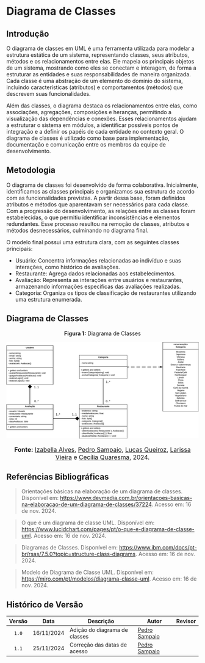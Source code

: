 # Diagrama de Classes

## Introdução

O diagrama de classes em UML é uma ferramenta utilizada para modelar a estrutura estática de um sistema, representando classes, seus atributos, métodos e os relacionamentos entre elas. Ele mapeia os principais objetos de um sistema, mostrando como eles se conectam e interagem, de forma a estruturar as entidades e suas responsabilidades de maneira organizada. Cada classe é uma abstração de um elemento do domínio do sistema, incluindo características (atributos) e comportamentos (métodos) que descrevem suas funcionalidades.

Além das classes, o diagrama destaca os relacionamentos entre elas, como associações, agregações, composições e heranças, permitindo a visualização das dependências e conexões. Esses relacionamentos ajudam a estruturar o sistema em módulos, a identificar possíveis pontos de integração e a definir os papéis de cada entidade no contexto geral. O diagrama de classes é utilizado como base para implementação, documentação e comunicação entre os membros da equipe de desenvolvimento.

## Metodologia

O diagrama de classes foi desenvolvido de forma colaborativa. Inicialmente, identificamos as classes principais e organizamos sua estrutura de acordo com as funcionalidades previstas. A partir dessa base, foram definidos atributos e métodos que aparentavam ser necessários para cada classe. Com a progressão do desenvolvimento, as relações entre as classes foram estabelecidas, o que permitiu identificar inconsistências e elementos redundantes. Esse processo resultou na remoção de classes, atributos e métodos desnecessários, culminando no diagrama final.

O modelo final possui uma estrutura clara, com as seguintes classes principais:

- Usuário: Concentra informações relacionadas ao indivíduo e suas interações, como histórico de avaliações.
- Restaurante: Agrega dados relacionadas aos estabelecimentos.
- Avaliação: Representa as interações entre usuários e restaurantes, armazenando informações específicas das avaliações realizadas.
- Categoria: Organiza os tipos de classificação de restaurantes utilizando uma estrutura enumerada.

## Diagrama de Classes

<center>
<p style="text-align: center"><b>Figura 1:</b> Diagrama de Classes</p>
<div align="center">
<img src="https://raw.githubusercontent.com/UnBArqDsw2024-2/2024.2_G10_Recomendacao_Entrega_02/refs/heads/main/docs/imagens/diagrama_classes.png" alt="Diagrama de Classes" >
</div>
<font size="3"><p style="text-align: center"><b>Fonte:</b> <a href="https://github.com/izabellaalves">Izabella Alves</a>, <a href="https://github.com/PedroSampaioDias">Pedro Sampaio</a>, <a href="https://github.com/lucasqueiroz23">Lucas Queiroz</a>, <a href="https://github.com/VieiraLaris">Larissa Vieira</a> e <a href="https://github.com/cqcoding">Cecília Quaresma</a>,  2024.</p></font>
</center>

## Referências Bibliográficas

> Orientações básicas na elaboração de um diagrama de classes. Disponível em: https://www.devmedia.com.br/orientacoes-basicas-na-elaboracao-de-um-diagrama-de-classes/37224. Acesso em: 16 de nov. 2024.

> O que é um diagrama de classe UML. Disponível em: https://www.lucidchart.com/pages/pt/o-que-e-diagrama-de-classe-uml. Acesso em: 16 de nov. 2024.

> Diagramas de Classes. Disponível em: https://www.ibm.com/docs/pt-br/rsas/7.5.0?topic=structure-class-diagrams. Acesso em: 16 de nov. 2024.

> Modelo de Diagrama de Classe UML. Disponível em: https://miro.com/pt/modelos/diagrama-classe-uml. Acesso em: 16 de nov. 2024.

## Histórico de Versão

| Versão | Data | Descrição | Autor | Revisor |
| :----: | ---- | --------- | ----- | ------- |
| `1.0`  | 16/11/2024 | Adição do diagrama de classes | [Pedro Sampaio](https://github.com/PedroSampaioDias) | |
| `1.1`  | 25/11/2024 | Correção das datas de acesso | [Pedro Sampaio](https://github.com/PedroSampaioDias) |  |